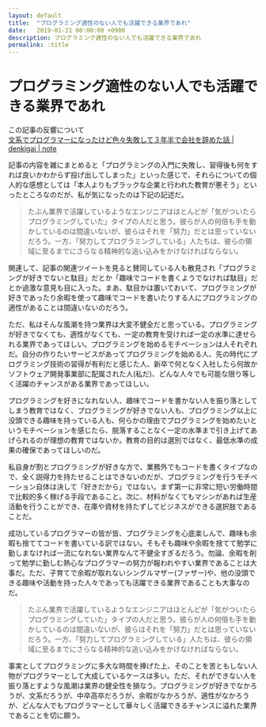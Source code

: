 ```yaml
---
layout: default
title:  "プログラミング適性のない人でも活躍できる業界であれ"
date:   2019-01-21 00:00:00 +0900
description: プログラミング適性のない人でも活躍できる業界であれ
permalink: :title
---
```


# プログラミング適性のない人でも活躍できる業界であれ

この記事の反響について   
[文系でプログラマーになったけど色々失敗して３年半で会社を辞めた話 | denkigai | note](https://note.mu/denkigai/n/nafff6bd87802)

記事の内容を雑にまとめると「プログラミングの入門に失敗し、習得後も何をすれば良いかわからず投げ出してしまった」といった感じで、それらについての個人的な感想としては「本人よりもブラックな企業と行われた教育が悪そう」といったところなのだが、私が気になったのは下記の記述だ。

> たぶん業界で活躍しているようなエンジニアはほとんどが「気がついたらプログラミングしていた」タイプの人だと思う。彼らが人の何倍も手を動かしているのは間違いないが、彼らはそれを「努力」だとは思っていないだろう。一方、「努力してプログラミングしている」人たちは、彼らの領域に至るまでにさらなる精神的な追い込みをかけなければならない。

関連して、記事の関連ツイートを見ると賛同している人も散見され「プログラミングが好きでないと駄目」だとか「趣味でコードを書くようでなければ駄目」だとか過激な意見も目に入った。まあ、駄目かは置いておいて、プログラミングが好きであったり余暇を使って趣味でコードを書いたりする人にプログラミングの適性があることは間違いないのだろう。

ただ、私はそんな風潮を持つ業界は大変不健全だと思っている。プログラミングが好きでなくても、適性がなくても、一定の教育を受ければ一定の水準に達せられる業界であってほしい。プログラミングを始めるモチベーションは人それぞれだ。自分の作りたいサービスがあってプログラミングを始める人、先の時代にプログラミング技術の習得が有利だと感じた人、新卒で何となく入社したら何故かソフトウェア開発事業部に配属された人(私だ)、どんな人々でも可能な限り等しく活躍のチャンスがある業界であってほしい。

プログラミングを好きになれない人、趣味でコードを書かない人を振り落としてしまう教育ではなく、プログラミングが好きでない人も、プログラミング以上に没頭できる趣味を持っている人も、何らかの理由でプログラミングを始めたいというモチベーションを感じたら、脱落することなく一定の水準まで引き上げてあげられるのが理想の教育ではないか。教育の目的は選別ではなく、最低水準の成果の確保であってほしいのだ。

私自身が割とプログラミングが好きな方で、業務外でもコードを書くタイプなので、全く説得力を持たせることはできないのだが、プログラミングを行うモチベーション自体は決して「好きだから」ではない。まず第一に非常に短い労働時間で比較的多く稼げる手段であること。次に、材料がなくてもマシンがあれば生産活動を行うことができ、在庫や資材を持たずしてビジネスができる選択肢であることだ。

成功しているプログラマーの皆が皆、プログラミングを心底楽しんで、趣味も余暇も捨ててコードを書いている訳ではない。そもそも趣味や余暇を捨てて勉学に勤しまなければ一流になれない業界なんて不健全すぎるだろう。勿論、余暇を削って勉学に勤しむ熱心なプログラマーの努力が報われやすい業界であることは大事だ。ただ、子育てで余暇が取れないシングルマザー(ファザー)や、他の没頭できる趣味や活動を持った人々であっても活躍できる業界であることも大事なのだ。

> たぶん業界で活躍しているようなエンジニアはほとんどが「気がついたらプログラミングしていた」タイプの人だと思う。彼らが人の何倍も手を動かしているのは間違いないが、彼らはそれを「努力」だとは思っていないだろう。一方、「努力してプログラミングしている」人たちは、彼らの領域に至るまでにさらなる精神的な追い込みをかけなければならない。

事実としてプログラミングに多大な時間を捧げた上、そのことを苦ともしない人物がプログラマーとして大成しているケースは多い。ただ、それができない人を振り落とすような風潮は業界の健全性を損なう。プログラミングが好きでなかろうが、文系だろうが、中卒高卒だろうが、余暇がなかろうが、適性がなかろうが、どんな人でもプログラマーとして華々しく活躍できるチャンスに溢れた業界であることを切に願う。
